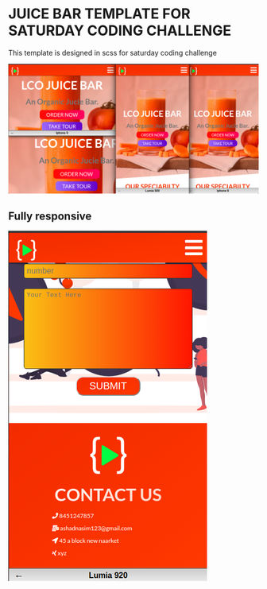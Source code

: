 # JUICE BAR TEMPLATE FOR SATURDAY CODING CHALLENGE

This template is designed in scss for saturday coding challenge

![image](/images/allImage.png)

## Fully responsive

![image](/images/oneImage.png)
